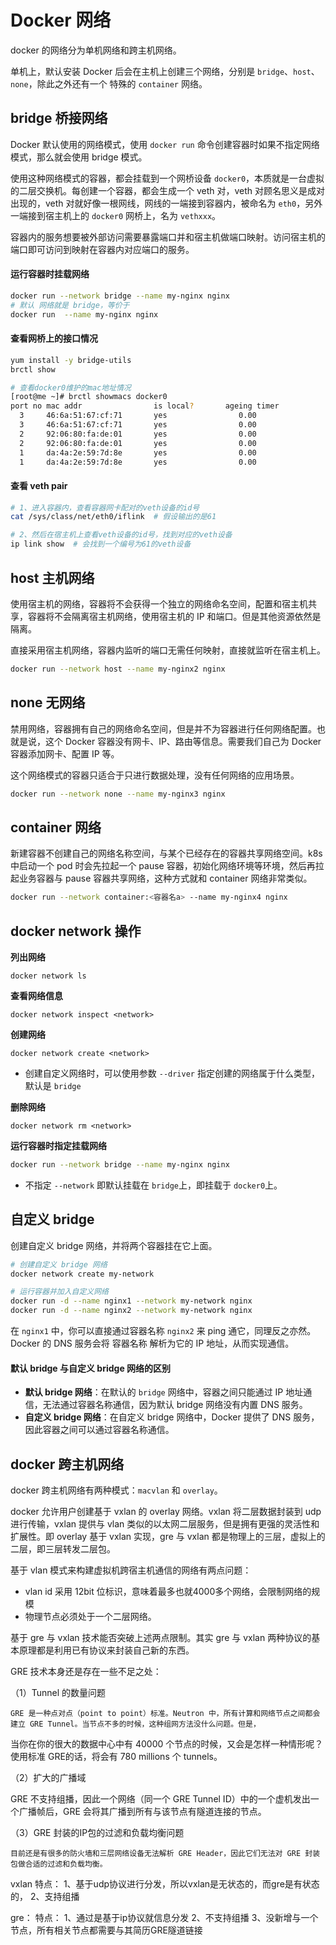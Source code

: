 # Docker 网络

docker 的网络分为单机网络和跨主机网络。

单机上，默认安装 Docker 后会在主机上创建三个网络，分别是 `bridge`、`host`、`none`，除此之外还有一个 特殊的 `container` 网络。

## bridge 桥接网络

Docker 默认使用的网络模式，使用 `docker run` 命令创建容器时如果不指定网络模式，那么就会使用 bridge 模式。

使用这种网络模式的容器，都会挂载到一个网桥设备 `docker0`，本质就是一台虚拟的二层交换机。每创建一个容器，都会生成一个 veth 对，veth 对顾名思义是成对出现的，veth  对就好像一根网线，网线的一端接到容器内，被命名为 `eth0`，另外一端接到宿主机上的 `docker0` 网桥上，名为 `vethxxx`。

容器内的服务想要被外部访问需要暴露端口并和宿主机做端口映射。访问宿主机的端口即可访问到映射在容器内对应端口的服务。



#### 运行容器时挂载网络

~~~bash
docker run --network bridge --name my-nginx nginx
# 默认 网络就是 bridge，等价于
docker run  --name my-nginx nginx
~~~

#### 查看网桥上的接口情况

~~~bash
yum install -y bridge-utils
brctl show

# 查看docker0维护的mac地址情况
[root@me ~]# brctl showmacs docker0
port no mac addr                is local?       ageing timer
  3     46:6a:51:67:cf:71       yes                0.00
  3     46:6a:51:67:cf:71       yes                0.00
  2     92:06:80:fa:de:01       yes                0.00
  2     92:06:80:fa:de:01       yes                0.00
  1     da:4a:2e:59:7d:8e       yes                0.00
  1     da:4a:2e:59:7d:8e       yes                0.00
~~~

#### 查看 veth pair

~~~bash
# 1、进入容器内，查看容器网卡配对的veth设备的id号
cat /sys/class/net/eth0/iflink  # 假设输出的是61

# 2、然后在宿主机上查看veth设备的id号，找到对应的veth设备
ip link show  # 会找到一个编号为61的veth设备
~~~



## host 主机网络

使用宿主机的网络，容器将不会获得一个独立的网络命名空间，配置和宿主机共享，容器将不会隔离宿主机网络，使用宿主机的 IP 和端口。但是其他资源依然是隔离。

直接采用宿主机网络，容器内监听的端口无需任何映射，直接就监听在宿主机上。

~~~bash
docker run --network host --name my-nginx2 nginx
~~~



## none 无网络

禁用网络，容器拥有自己的网络命名空间，但是并不为容器进行任何网络配置。也就是说，这个 Docker 容器没有网卡、IP、路由等信息。需要我们自己为 Docker 容器添加网卡、配置 IP 等。

这个网络模式的容器只适合于只进行数据处理，没有任何网络的应用场景。

~~~bash
docker run --network none --name my-nginx3 nginx
~~~



## container 网络

新建容器不创建自己的网络名称空间，与某个已经存在的容器共享网络空间。k8s 中启动一个 pod 时会先拉起一个 pause 容器，初始化网络环境等环境，然后再拉起业务容器与 pause 容器共享网络，这种方式就和 container 网络非常类似。

~~~bash
docker run --network container:<容器名a> --name my-nginx4 nginx
~~~



## docker network 操作

**列出网络**

```
docker network ls
```

**查看网络信息**

```
docker network inspect <network>
```

**创建网络**

```
docker network create <network>
```

- 创建自定义网络时，可以使用参数 `--driver` 指定创建的网络属于什么类型，默认是 `bridge`

**删除网络**

```
docker network rm <network>
```

**运行容器时指定挂载网络**

~~~bash
docker run --network bridge --name my-nginx nginx
~~~

- 不指定 `--network` 即默认挂载在 `bridge`上，即挂载于 `docker0`上。



## 自定义 bridge

创建自定义 bridge 网络，并将两个容器挂在它上面。

```bash
# 创建自定义 bridge 网络
docker network create my-network

# 运行容器并加入自定义网络
docker run -d --name nginx1 --network my-network nginx
docker run -d --name nginx2 --network my-network nginx
```

在 `nginx1` 中，你可以直接通过容器名称 `nginx2` 来 ping 通它，同理反之亦然。Docker 的 DNS 服务会将 容器名称 解析为它的 IP 地址，从而实现通信。



#### 默认 bridge 与自定义 bridge 网络的区别

- **默认 bridge 网络**：在默认的 `bridge` 网络中，容器之间只能通过 IP 地址通信，无法通过容器名称通信，因为默认 bridge 网络没有内置 DNS 服务。
- **自定义 bridge 网络**：在自定义 bridge 网络中，Docker 提供了 DNS 服务，因此容器之间可以通过容器名称通信。



## docker 跨主机网络

docker 跨主机网络有两种模式：`macvlan` 和 `overlay`。

docker 允许用户创建基于 vxlan 的 overlay 网络。vxlan 将二层数据封装到 udp 进行传输，vxlan 提供与 vlan 类似的以太网二层服务，但是拥有更强的灵活性和扩展性。即 overlay 基于 vxlan 实现，gre 与 vxlan 都是物理上的三层，虚拟上的二层，即三层转发二层包。



基于 vlan 模式来构建虚拟机跨宿主机通信的网络有两点问题：

- vlan id 采用 12bit 位标识，意味着最多也就4000多个网络，会限制网络的规模
- 物理节点必须处于一个二层网络。

基于 gre 与 vxlan 技术能否突破上述两点限制。其实 gre 与 vxlan 两种协议的基本原理都是利用已有协议来封装自己新的东西。



GRE 技术本身还是存在一些不足之处：

（1）Tunnel 的数量问题

    GRE 是一种点对点（point to point）标准。Neutron 中，所有计算和网络节点之间都会建立 GRE Tunnel。当节点不多的时候，这种组网方法没什么问题。但是，
当你在你的很大的数据中心中有 40000 个节点的时候，又会是怎样一种情形呢？使用标准 GRE的话，将会有 780 millions 个 tunnels。

（2）扩大的广播域

   GRE 不支持组播，因此一个网络（同一个 GRE Tunnel ID）中的一个虚机发出一个广播帧后，GRE 会将其广播到所有与该节点有隧道连接的节点。

（3）GRE 封装的IP包的过滤和负载均衡问题

    目前还是有很多的防火墙和三层网络设备无法解析 GRE Header，因此它们无法对 GRE 封装包做合适的过滤和负载均衡。

vxlan
	特点：
		1、基于udp协议进行分发，所以vxlan是无状态的，而gre是有状态的，
		2、支持组播
	

gre：
	特点：
		1、通过是基于ip协议就信息分发
		2、不支持组播
		3、没新增与一个节点，所有相关节点都需要与其简历GRE隧道链接